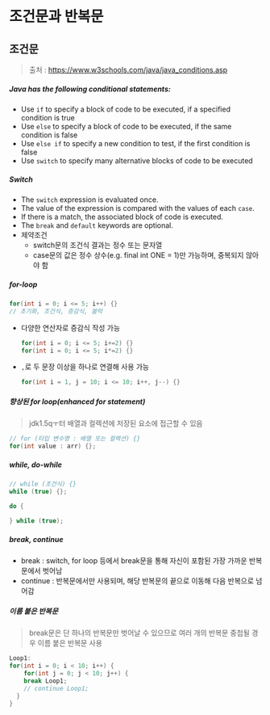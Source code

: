 # 조건문과 반복문



## 조건문

> 출처 : https://www.w3schools.com/java/java_conditions.asp

##### Java has the following conditional statements:

- Use `if` to specify a block of code to be executed, if a specified condition is true
- Use `else` to specify a block of code to be executed, if the same condition is false
- Use `else if` to specify a new condition to test, if the first condition is false
- Use `switch` to specify many alternative blocks of code to be executed



##### Switch

- The `switch` expression is evaluated once.
- The value of the expression is compared with the values of each `case`.
- If there is a match, the associated block of code is executed.
- The `break` and `default` keywords are optional.
- 제약조건
  - switch문의 조건식 결과는 정수 또는 문자열
  - case문의 값은 정수 상수(e.g. final int ONE = 1)만 가능하며, 중복되지 않아야 함



##### for-loop

```java
for(int i = 0; i <= 5; i++) {}
// 초기화, 조건식, 증감식, 블럭
```

- 다양한 연산자로 증감식 작성 가능

  ```java
  for(int i = 0; i <= 5; i+=2) {}
  for(int i = 0; i <= 5; i*=2) {}
  ```

- `,`로 두 문장 이상을 하나로 연결해 사용 가능

  ```java
  for(int i = 1, j = 10; i <= 10; i++, j--) {}
  ```



##### 향상된 for loop(enhanced for statement)

> jdk1.5qㅜ터 배열과 컬렉션에 저장된 요소에 접근할 수 있음

```java
// for (타입 변수명 : 배열 또는 컬렉션) {}
for(int value : arr) {};
```



##### while, do-while

```java
// while (조건식) {}
while (true) {};
```

```java
do {
  
} while (true);
```



##### break, continue

- break : switch, for loop 등에서 break문을 통해 자신이 포함된 가장 가까운 반복문에서 벗어남
- continue : 반복문에서만 사용되며, 해당 반복문의 끝으로 이동해 다음 반복으로 넘어감



##### 이름 붙은 반복문

> break문은 단 하나의 반복문만 벗어날 수 있으므로 여러 개의 반복문 중첩될 경우 이름 붙은 반복문 사용

```java
Loop1: 
for(int i = 0; i < 10; i++) {
	for(int j = 0; j < 10; j++) {
    break Loop1;
    // continue Loop1;
  }
}
```

